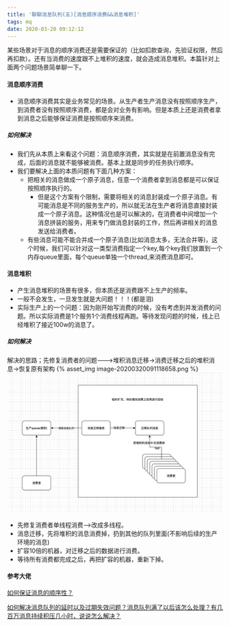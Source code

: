 ```yaml
---
title: '聊聊消息队列(五)[消息顺序消费&&消息堆积]'
tags: mq
date: 2020-03-20 09:12:12
---
```



某些场景对于消息的顺序消费还是需要保证的（比如扣款查询，先验证权限，然后再扣款）。还有当消费的速度跟不上堆积的速度，就会造成消息堆积。本篇针对上面两个问题场景简单聊一下。

<!-- more -->

#### 消息顺序消费
- 消息顺序消费其实是业务常见的场景。从生产者生产消息没有按照顺序生产，到消费者没有按照顺序消费，都是会对业务有影响。但是本质上还是消费者拿到消息之后能够保证消费是按照顺序来消费。
##### 如何解决
- 我们先从本质上来看这个问题：消息顺序消费，其实就是在前置消息没有完成，后面的消息就不能够被消费。基本上就是同步的任务执行顺序。
- 我们要解决上面的本质问题有下面几种方案：
	- 把相关的消息做成一个原子消息，任意一个消费者拿到消息都是可以保证按照顺序执行的。
		- 但是这个方案有个限制，需要将相关的消息封装成一个原子消息。有可能消息是不同的服务生产的，所以就无法在生产者将消息直接封装成一个原子消息。这种情况也是可以解决的，在消费者中间增加一个消息拼装的服务，用来专门做消息封装的工作，然后再讲相关的消息发送给消费者。
	- 有些消息可能不能合并成一个原子消息(比如消息太多，无法合并等)，这个时候，我们可以针对这一类型消费指定一个key,每个key我们放置到一个内存queue里面，每个queue单独一个thread,来消费消息即可。

#### 消息堆积
- 产生消息堆积的场景有很多，但本质还是消费跟不上生产的频率。
- 一般不会发生，一旦发生就是大问题！！！(都是泪)
- 实际生产上的一个问题：因为刚开始写消费的时候，没有考虑到并发消费的问题。所以实际消费是1个服务1个消费线程再跑。等待发现问题的时候，线上已经堆积了接近100w的消息了。
##### 如何解决
解决的思路；先修复消费者的问题--->堆积消息迁移->消费迁移之后的堆积消息->恢复原有架构
{% asset_img image-20200320091118658.png %}
![image-20200320091118658](MQ-5/image-20200320091118658.png)
- 先修复消费者单线程消费-->改成多线程。
- 消息迁移，先将堆积的消息消费掉，扔到其他的队列里面(不影响后续的生产环境的消息)
- 扩容10倍的机器，对迁移之后的数据进行消费。
- 等待所有消费都完成之后，再把扩容的机器，重新下掉。

#### 参考大佬

[如何保证消息的顺序性？](https://doocs.github.io/advanced-java/#/./docs/high-concurrency/how-to-ensure-the-order-of-messages)

[如何解决消息队列的延时以及过期失效问题？消息队列满了以后该怎么处理？有几百万消息持续积压几小时，说说怎么解决？](https://doocs.github.io/advanced-java/#/./docs/high-concurrency/mq-time-delay-and-expired-failure)


